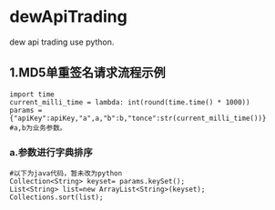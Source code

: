 # dewApiTrading
dew api trading use python.
## 1.MD5单重签名请求流程示例

    import time
    current_milli_time = lambda: int(round(time.time() * 1000))
    params = {"apiKey":apiKey,"a",a,"b":b,"tonce":str(current_milli_time())} 
    #a,b为业务参数。

### a.参数进行字典排序
    #以下为java代码，暂未改为python
    Collection<String> keyset= params.keySet();  
    List<String> list=new ArrayList<String>(keyset); 
    Collections.sort(list);
